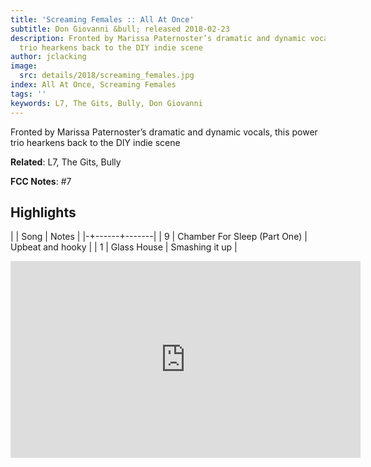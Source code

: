```yaml
---
title: 'Screaming Females :: All At Once'
subtitle: Don Giovanni &bull; released 2018-02-23
description: Fronted by Marissa Paternoster’s dramatic and dynamic vocals, this power
  trio hearkens back to the DIY indie scene
author: jclacking
image:
  src: details/2018/screaming_females.jpg
index: All At Once, Screaming Females
tags: ''
keywords: L7, The Gits, Bully, Don Giovanni
---
```

Fronted by Marissa Paternoster’s dramatic and dynamic vocals, this power trio hearkens back to the DIY indie scene<!--more-->

**Related**: L7, The Gits, Bully

**FCC Notes**: #7

## Highlights

| | Song | Notes |
|-+------+-------|
| 9 | Chamber For Sleep (Part One) | Upbeat and hooky |
| 1 | Glass House | Smashing it up |

<div class="tlo-detail-video"><iframe width="560" height="315" src="https://www.youtube.com/embed/C9GlmrLa1AE" frameborder="0" allow="autoplay; encrypted-media" allowfullscreen></iframe></div>

